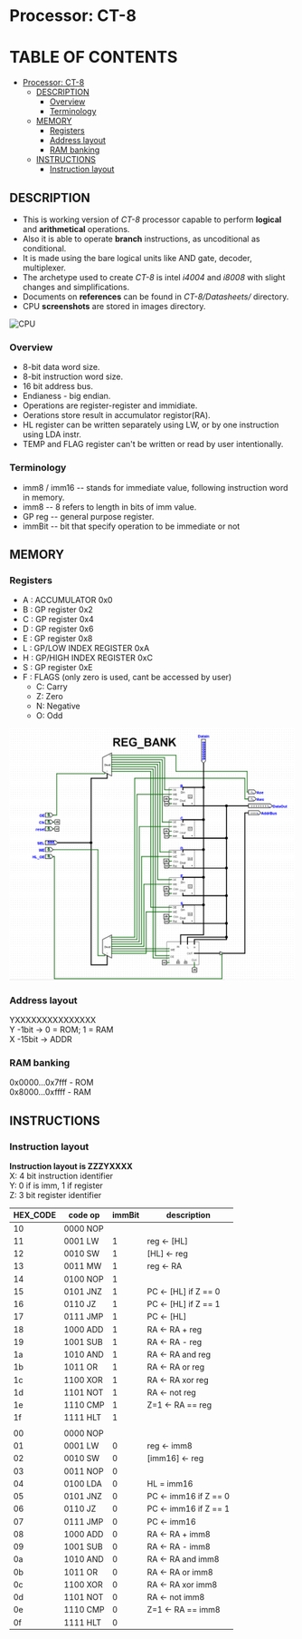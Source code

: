 # Processor: CT-8

# TABLE OF CONTENTS
- [Processor: CT-8](#processor--ct-8)
  * [DESCRIPTION](#--description--)
    + [Overview](#overview)
    + [Terminology](#terminology)
  * [MEMORY](#memory)
    + [Registers](#registers)
    + [Address layout](#address-layout)
    + [RAM banking](#ram-banking)
  * [INSTRUCTIONS](#instructions)
    + [Instruction layout](#instruction-layout)

## DESCRIPTION
+ This is working version of *CT-8* processor capable to perform **logical** and **arithmetical** operations.
+ Also it is able to operate **branch** instructions, as uncoditional as conditional. 
+ It is made using the bare logical units like AND gate, decoder, multiplexer. 
+ The archetype used to create *CT-8* is intel *i4004* and *i8008* with slight changes and simplifications.
+ Documents on **references** can be found in *CT-8/Datasheets/* directory.
+ CPU **screenshots** are stored in images directory.

![CPU](https://github.com/slendchat/CT-8/blob/main/images/CPU_VID.GIF?raw=true)
### Overview
+ 8-bit data word size.
+ 8-bit instruction word size.
+ 16 bit address bus.
+ Endianess - big endian.
+ Operations are register-register and immidiate. 
+ Oerations store result in accumulator registor(RA).
+ HL register can be written separately using LW, or by one instruction using LDA instr.
+ TEMP and FLAG register can't be written or read by user intentionally.

### Terminology
+ imm8 / imm16 	-- stands for immediate value, following instruction word in memory.
+ imm8  	-- 8 refers to length in bits of imm value.
+ GP reg 	-- general purpose register.
+ immBit 	-- bit that specify operation to be immediate or not

## MEMORY
### Registers
+ A : ACCUMULATOR 0x0
+ B : GP register 0x2
+ C : GP register 0x4
+ D : GP register 0x6
+ E : GP register 0x8
+ L : GP/LOW INDEX REGISTER 0xA
+ H : GP/HIGH INDEX REGISTER 0xC
+ S : GP register 0xE
+ F : FLAGS (only zero is used, cant be accessed by user)<br />
	- C:  Carry<br />
	- Z:  Zero<br />
	- N:  Negative<br />
	- O:  Odd<br />
 
![REGS](https://github.com/slendchat/CT-8/blob/main/images/REG_BANK.png?raw=true)

### Address layout
YXXXXXXXXXXXXXXX <br />
Y -1bit  -> 0 = ROM; 1 = RAM <br />
X -15bit -> ADDR <br />

### RAM banking
0x0000...0x7fff - ROM <br /> 
0x8000...0xffff - RAM <br />

## INSTRUCTIONS

### Instruction layout
**Instruction layout is ZZZYXXXX** <br />
X: 4 bit instruction identifier<br />
Y: 0 if is imm, 1 if register<br />
Z: 3 bit register identifier

|HEX_CODE|code op | immBit | description |
| ------ | ------ | ------ | ----------- |
|10|0000 NOP|	 	  |				|
|11|0001 LW | 1	  |reg	 <-	[HL]			 |
|12|0010 SW | 1	  |[HL]  <-	reg				 |
|13|0011 MW | 1	  |reg	 <-	RA				 |
|14|0100 NOP| 1	  |							 |
|15|0101 JNZ| 1	  |PC 	 <- [HL] if Z == 0   |
|16|0110 JZ | 1	  |PC 	 <- [HL] if Z == 1 	 |
|17|0111 JMP| 1	  |PC	 <- [HL]			 |
|18|1000 ADD| 1	  |RA	 <- RA  +		reg  |
|19|1001 SUB| 1	  |RA	 <- RA  - 	reg|
|1a|1010 AND| 1	  |RA	 <- RA  and	reg|
|1b|1011 OR | 1	  |RA	 <- RA  or 	reg|
|1c|1100 XOR| 1	  |RA	 <- RA  xor	reg|
|1d|1101 NOT| 1	  |RA	 <- 	  not 	reg|
|1e|1110 CMP| 1	  |Z=1   <- RA  ==	reg|
|1f|1111 HLT| 1  	  |				|
||	 |	  |				|
|00|0000 NOP| 	  |				|
|01|0001 LW | 0	  |reg	   <-	imm8            |  
|02|0010 SW | 0	  |[imm16] <-	reg             |    
|03|0011 NOP| 0	  |				|
|04|0100 LDA| 0	  |HL    =  imm16               |
|05|0101 JNZ| 0	  |PC 	 <- imm16 if Z == 0     |         
|06|0110 JZ | 0	  |PC 	 <- imm16 if Z == 1     |         
|07|0111 JMP| 0	  |PC	 <- imm16                             |             
|08|1000 ADD| 0	  |RA	 <- RA 	+		imm8|
|09|1001 SUB| 0	  |RA	 <- RA 	- 		imm8|
|0a|1010 AND| 0	  |RA	 <- RA 	and		imm8|
|0b|1011 OR | 0	  |RA	 <- RA 	or 		imm8|
|0c|1100 XOR| 0	  |RA	 <- RA 	xor		imm8|
|0d|1101 NOT| 0	  |RA	 <- not 	imm8        |      
|0e|1110 CMP| 0	  |Z=1     <- RA == imm8          |    
|0f|1111 HLT| 0 	  |                             |


